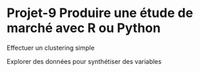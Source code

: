 # Projet-9 Produire une étude de marché avec R ou Python

Effectuer un clustering simple

Explorer des données pour synthétiser des variables

